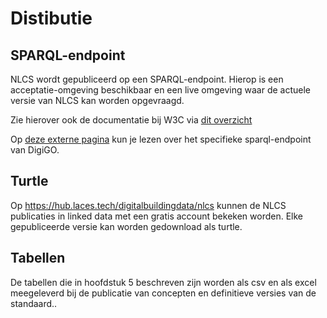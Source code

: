 # Distibutie



## SPARQL-endpoint
NLCS wordt gepubliceerd op een SPARQL-endpoint. Hierop is een acceptatie-omgeving beschikbaar en een live omgeving waar de actuele versie van NLCS kan worden opgevraagd.

Zie hierover ook de documentatie bij W3C via [dit overzicht](https://www.w3.org/TR/sparql11-overview/)

Op [deze externe pagina](https://docs.laces.tech/ldp/12.0.0/) kun je lezen over het specifieke sparql-endpoint van DigiGO.


## Turtle
Op https://hub.laces.tech/digitalbuildingdata/nlcs kunnen de NLCS publicaties in linked data met een gratis account bekeken worden. Elke gepubliceerde versie kan worden gedownload als turtle.  


## Tabellen
De tabellen die in hoofdstuk 5 beschreven zijn worden als csv en als excel meegeleverd bij de publicatie van concepten en definitieve versies van de standaard..







